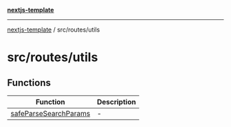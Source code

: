 [**nextjs-template**](../../../README.md)

---

[nextjs-template](../../../README.md) / src/routes/utils

# src/routes/utils

## Functions

| Function                                                    | Description |
| ----------------------------------------------------------- | ----------- |
| [safeParseSearchParams](functions/safeParseSearchParams.md) | -           |
